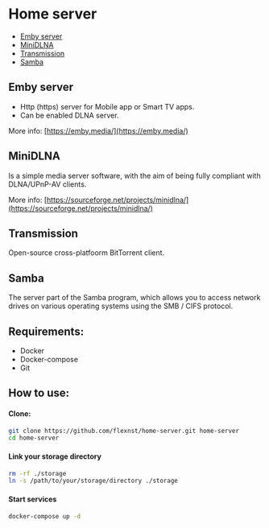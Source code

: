 # Home server

- [Emby server](emby-server)
- [MiniDLNA](minidlna)
- [Transmission](transmission)
- [Samba](samba)

## Emby server

- Http (https) server for Mobile app or Smart TV apps.
- Can be enabled DLNA server.

More info: [https://emby.media/](https://emby.media/)

## MiniDLNA

Is a simple media server software, with the aim of being fully compliant with DLNA/UPnP-AV clients.

More info: [https://sourceforge.net/projects/minidlna/](https://sourceforge.net/projects/minidlna/)

## Transmission

Open-source cross-platfoorm BitTorrent client.

## Samba

The server part of the Samba program, which allows you to access network drives on various operating systems using the SMB / CIFS protocol.

## Requirements:
- Docker
- Docker-compose
- Git

## How to use:

#### Clone:

```bash
git clone https://github.com/flexnst/home-server.git home-server
cd home-server
```

#### Link your storage directory

```bash
rm -rf ./storage
ln -s /path/to/your/storage/directory ./storage
```

#### Start services
```bash
docker-compose up -d
```